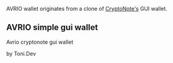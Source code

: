 AVRIO wallet originates from a clone of [CryptoNote's](https://cryptonote.org) GUI wallet.
## AVRIO simple gui wallet
Avrio cryptonote gui wallet 



by Toni.Dev
